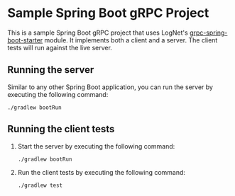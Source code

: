 # Sample Spring Boot gRPC Project

This is a sample Spring Boot gRPC project that uses
LogNet's [grpc-spring-boot-starter](https://github.com/LogNet/grpc-spring-boot-starter/) module. It implements both a
client and a server. The client tests will run against the live server.

## Running the server

Similar to any other Spring Boot application, you can run the server by executing the following command:

``` ./gradlew bootRun ```

## Running the client tests

1. Start the server by executing the following command:

   ``` ./gradlew bootRun ```
2. Run the client tests by executing the following command:

   ``` ./gradlew test ```
